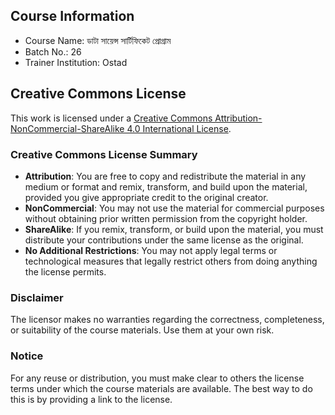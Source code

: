 ## Course Information
- Course Name: ডাটা সায়েন্স সার্টিফিকেট প্রোগ্রাম
- Batch No.: 26
- Trainer Institution: Ostad

## Creative Commons License

This work is licensed under a [Creative Commons Attribution-NonCommercial-ShareAlike 4.0 International License](https://creativecommons.org/licenses/by-nc-sa/4.0/).

### Creative Commons License Summary

- **Attribution**: You are free to copy and redistribute the material in any medium or format and remix, transform, and build upon the material, provided you give appropriate credit to the original creator.
- **NonCommercial**: You may not use the material for commercial purposes without obtaining prior written permission from the copyright holder.
- **ShareAlike**: If you remix, transform, or build upon the material, you must distribute your contributions under the same license as the original.
- **No Additional Restrictions**: You may not apply legal terms or technological measures that legally restrict others from doing anything the license permits.

### Disclaimer
The licensor makes no warranties regarding the correctness, completeness, or suitability of the course materials. Use them at your own risk.

### Notice
For any reuse or distribution, you must make clear to others the license terms under which the course materials are available. The best way to do this is by providing a link to the license.

